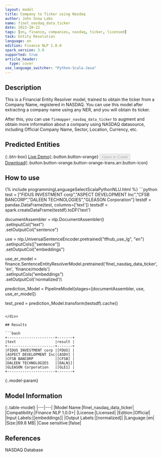```yaml
---
layout: model
title: Company to Ticker using Nasdaq
author: John Snow Labs
name: finel_nasdaq_data_ticker
date: 2022-10-22
tags: [en, finance, companies, nasdaq, ticker, licensed]
task: Entity Resolution
language: en
edition: Finance NLP 1.0.0
spark_version: 3.0
supported: true
article_header:
  type: cover
use_language_switcher: "Python-Scala-Java"
---
```


## Description

This is a Financial Entity Resolver model, trained to obtain the ticker from a Company Name, registered in NASDAQ. You can use this model after extracting a company name using any NER, and you will obtain its ticker.

After this, you can use `finmapper_nasdaq_data_ticker` to augment and obtain more information about a company using NASDAQ datasource, including Official Company Name, Sector, Location, Currency, etc.

## Predicted Entities



{:.btn-box}
[Live Demo](https://demo.johnsnowlabs.com/finance/ER_EDGAR_CRUNCHBASE/){:.button.button-orange}
<button class="button button-orange" disabled>Open in Colab</button>
[Download](https://s3.amazonaws.com/auxdata.johnsnowlabs.com/finance/models/finel_nasdaq_data_ticker_en_1.0.0_3.0_1666473763228.zip){:.button.button-orange.button-orange-trans.arr.button-icon}

## How to use



<div class="tabs-box" markdown="1">
{% include programmingLanguageSelectScalaPythonNLU.html %}
```python
test = ["FIDUS INVESTMENT corp","ASPECT DEVELOPMENT Inc","CFSB BANCORP","DALEEN TECHNOLOGIES","GLEASON Corporation"]
testdf = pandas.DataFrame(test, columns=['text'])
testsdf = spark.createDataFrame(testdf).toDF('text')

documentAssembler = nlp.DocumentAssembler()\
    .setInputCol("text")\
    .setOutputCol("sentence")

use = nlp.UniversalSentenceEncoder.pretrained("tfhub_use_lg", "en")\
    .setInputCols(["sentence"])\
    .setOutputCol("embeddings")

use_er_model = finance.SentenceEntityResolverModel.pretrained('finel_nasdaq_data_ticker', 'en', 'finance/models')\
  .setInputCols("embeddings")\
  .setOutputCol('normalized')\

prediction_Model = PipelineModel(stages=[documentAssembler, use, use_er_model])

test_pred = prediction_Model.transform(testsdf).cache()
```

</div>

## Results

```bash
+----------------------+-------+
|text                  |result |
+----------------------+-------+
|FIDUS INVESTMENT corp |[FDUS] |
|ASPECT DEVELOPMENT Inc|[ASDV] |
|CFSB BANCORP          |[CFSB] |
|DALEEN TECHNOLOGIES   |[DALN1]|
|GLEASON Corporation   |[GLE1] |
+----------------------+-------+
```

{:.model-param}
## Model Information

{:.table-model}
|---|---|
|Model Name:|finel_nasdaq_data_ticker|
|Compatibility:|Finance NLP 1.0.0+|
|License:|Licensed|
|Edition:|Official|
|Input Labels:|[embeddings]|
|Output Labels:|[normalized]|
|Language:|en|
|Size:|69.8 MB|
|Case sensitive:|false|

## References

NASDAQ Database
